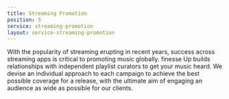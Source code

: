 ```yaml
---
title: Streaming Promotion
position: 5
service: streaming-promotion
layout: service-streaming-promotion
---
```


With the popularity of streaming erupting in recent years, success across streaming apps is critical to promoting music globally. finesse Up builds relationships with independent playlist curators to get your music heard. We devise an individual approach to each campaign to achieve the best possible coverage for a release, with the ultimate aim of engaging an audience as wide as possible for our clients.
